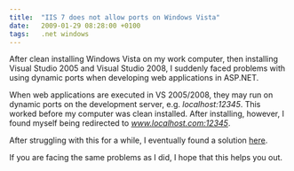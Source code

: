 ```yaml
---
title:  "IIS 7 does not allow ports on Windows Vista"
date:   2009-01-29 08:28:00 +0100
tags: 	.net windows
---
```



After clean installing Windows Vista on my work computer, then installing Visual
Studio 2005 and Visual Studio 2008, I suddenly faced problems with using dynamic
ports when developing web applications in ASP.NET.

When web applications are executed in VS 2005/2008, they may run on dynamic ports
on the development server, e.g. *localhost:12345*. This worked before my computer
was clean installed. After installing, however, I found myself being redirected
to *www.localhost.com:12345*.

After struggling with this for a while, I eventually found a solution
[here](http://bvencel.blogspot.com/2008/05/aspnet-development-server-problems.html).

If you are facing the same problems as I did, I hope that this helps you out.